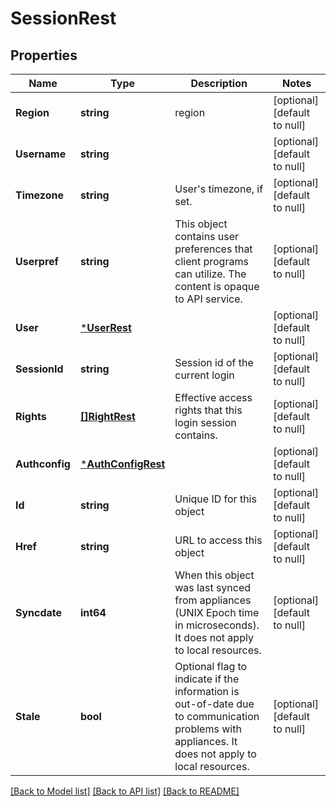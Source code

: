 # SessionRest

## Properties
Name | Type | Description | Notes
------------ | ------------- | ------------- | -------------
**Region** | **string** | region | [optional] [default to null]
**Username** | **string** |  | [optional] [default to null]
**Timezone** | **string** | User&#x27;s timezone, if set. | [optional] [default to null]
**Userpref** | **string** | This object contains user preferences that client programs can utilize. The content is opaque to API service. | [optional] [default to null]
**User** | [***UserRest**](UserRest.md) |  | [optional] [default to null]
**SessionId** | **string** | Session id of the current login | [optional] [default to null]
**Rights** | [**[]RightRest**](RightRest.md) | Effective access rights that this login session contains. | [optional] [default to null]
**Authconfig** | [***AuthConfigRest**](AuthConfigRest.md) |  | [optional] [default to null]
**Id** | **string** | Unique ID for this object | [optional] [default to null]
**Href** | **string** | URL to access this object | [optional] [default to null]
**Syncdate** | **int64** | When this object was last synced from appliances (UNIX Epoch time in microseconds). It does not apply to local resources. | [optional] [default to null]
**Stale** | **bool** | Optional flag to indicate if the information is out-of-date due to communication problems with appliances. It does not apply to local resources. | [optional] [default to null]

[[Back to Model list]](../README.md#documentation-for-models) [[Back to API list]](../README.md#documentation-for-api-endpoints) [[Back to README]](../README.md)

